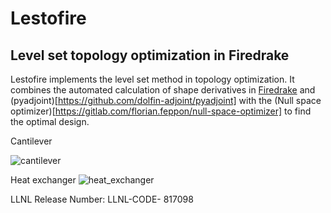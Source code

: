 # Lestofire

## Level set topology optimization in Firedrake

Lestofire implements the level set method in topology optimization.
It combines the automated calculation of shape derivatives in [Firedrake](https://gitlab.com/florian.feppon/null-space-optimizer) and (pyadjoint)[https://github.com/dolfin-adjoint/pyadjoint] with the (Null space optimizer)[https://gitlab.com/florian.feppon/null-space-optimizer] to find the optimal design.

Cantilever

![cantilever](https://media.giphy.com/media/eWze54pzWhoBiiJDmK/giphy.gif)

Heat exchanger
![heat_exchanger](https://media.giphy.com/media/YhgqJt24PCXJgUdmLu/giphy.gif)

LLNL Release Number: LLNL-CODE- 817098
